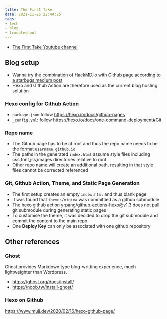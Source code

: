 ```yaml
---
title: The First Take
date: 2021-11-25 22:44:25
tags: 
- tech
- blog
- troubleshoot
---
```


* [The First Take Youtube channel](https://www.youtube.com/channel/UC9zY_E8mcAo_Oq772LEZq8Q/featured)

## Blog setup 
* Wanna try the combination of [HackMD.io](http://hackmd.io/) with Github page according to [a starbugs medium post](https://medium.com/starbugs/%E7%94%A8-hackmd-%E8%88%87-github-action-%E6%89%93%E9%80%A0%E4%BD%A0%E7%9A%84%E9%9D%9C%E6%85%8B%E7%B6%B2%E7%AB%99-%E7%B7%9A%E4%B8%8A%E6%96%87%E7%AB%A0%E7%B7%A8%E8%BC%AF%E5%B9%B3%E5%8F%B0-1d9b1a663e18)
* Hexo and Github Action are therefore used as the current blog hosting solution

### Hexo config for Github Action
* `package.json` follow https://hexo.io/docs/github-pages
* `_config.yml`: follow https://hexo.io/docs/one-command-deployment#Git

### Repo name
* The Github page has to be at root and thus the repo name needs to be the format `username.github.io`
* The paths in the generated `index.html` assume style files including css,font,jss,images directories relative to root
* Other repo name will create an additional path, resulting in that style files cannot be corrected referenced

### Git, Github Action, Theme, and Static Page Generation
* The first setup creates an empty `index.html` and thus blank page
* It was found that `themes/minima` was committied as a github submodule
* The hexo github action yrpang/github-actions-hexo@v1.3 does not pull git submodule during generating static pages
* To customise the theme, it was decided to drop the git submodule and commit the content to the main repo
* One **Deploy Key** can only be associated with one github repository

## Other references
### Ghost
Ghost provides Markdown type blog-writting experience, much lightweighter than Wordpress. 
* https://ghost.org/docs/install/ 
* https://noob.tw/install-ghost/

### Hexo on Github
https://www.muji.dev/2020/02/16/hexo-github-page/

